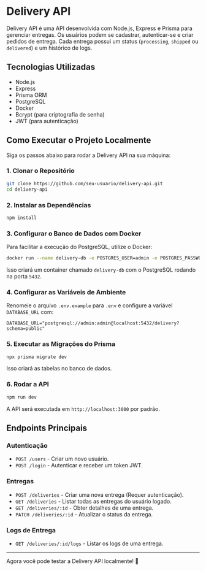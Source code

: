 # Delivery API

Delivery API é uma API desenvolvida com Node.js, Express e Prisma para gerenciar entregas. Os usuários podem se cadastrar, autenticar-se e criar pedidos de entrega. Cada entrega possui um status (`processing`, `shipped` ou `delivered`) e um histórico de logs. 

## Tecnologias Utilizadas
- Node.js
- Express
- Prisma ORM
- PostgreSQL
- Docker
- Bcrypt (para criptografia de senha)
- JWT (para autenticação)

## Como Executar o Projeto Localmente
Siga os passos abaixo para rodar a Delivery API na sua máquina:

### 1. Clonar o Repositório
```sh
git clone https://github.com/seu-usuario/delivery-api.git
cd delivery-api
```

### 2. Instalar as Dependências
```sh
npm install
```

### 3. Configurar o Banco de Dados com Docker
Para facilitar a execução do PostgreSQL, utilize o Docker:
```sh
docker run --name delivery-db -e POSTGRES_USER=admin -e POSTGRES_PASSWORD=admin -e POSTGRES_DB=delivery -p 5432:5432 -d postgres
```
Isso criará um container chamado `delivery-db` com o PostgreSQL rodando na porta `5432`.

### 4. Configurar as Variáveis de Ambiente
Renomeie o arquivo `.env.example` para `.env` e configure a variável `DATABASE_URL` com:
```
DATABASE_URL="postgresql://admin:admin@localhost:5432/delivery?schema=public"
```

### 5. Executar as Migrações do Prisma
```sh
npx prisma migrate dev
```
Isso criará as tabelas no banco de dados.

### 6. Rodar a API
```sh
npm run dev
```
A API será executada em `http://localhost:3000` por padrão.

## Endpoints Principais

### Autenticação
- `POST /users` - Criar um novo usuário.
- `POST /login` - Autenticar e receber um token JWT.

### Entregas
- `POST /deliveries` - Criar uma nova entrega (Requer autenticação).
- `GET /deliveries` - Listar todas as entregas do usuário logado.
- `GET /deliveries/:id` - Obter detalhes de uma entrega.
- `PATCH /deliveries/:id` - Atualizar o status da entrega.

### Logs de Entrega
- `GET /deliveries/:id/logs` - Listar os logs de uma entrega.

---
Agora você pode testar a Delivery API localmente! 🚀

